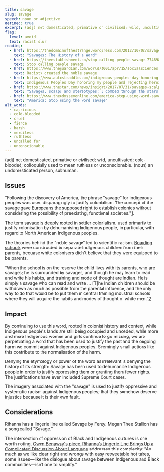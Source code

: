 ```yaml
---
title: savage
slug: savage
speech: noun or adjective
defined: true
excerpt: (adj) not domesticated, primative or civilised; wild, uncultivated; cold-blooded; colloquially used to mean ruthless or unconscionable. (noun) an undomesticated person, subhuman. historically used to by European settlers to dehumanize Indigenous peoples
flag:
  level: avoid
  text: racist slur
reading:
  - href: https://thedomainofthestrange.wordpress.com/2012/10/02/savages-the-history-of-a-word/
    text: "Savages: The History of a Word"
  - href: https://theestablishment.co/stop-calling-people-savage-7746984d565d/index.html
    text: Stop calling people savage
  - href: https://www.theguardian.com/world/2001/apr/15/socialsciences.highereducation
    text: Racists created the noble savage
  - href: https://www.autostraddle.com/indigenous-peoples-day-honoring-my-people-and-rejecting-heroic-genocide-354654/
    text: Indigenous Peoples Day honoring my people and rejecting heroic genocide
  - href: https://www.thestar.com/news/insight/2017/07/31/savages-scalps-and-stereotypes-i-combed-through-the-stars-historical-indigenous-coverage.html
    text: "Savages, scalps and stereotypes: I combed through the stars historical Indigenous coverage"
  - href: https://www.theodysseyonline.com/america-stop-using-word-savage
    text: "America: Stop using the word savage"
alt_words:
  - capricious
  - cold-blooded
  - cruel
  - fierce
  - harsh
  - merciless
  - ruthless
  - uncalled for
  - unconscionable
---
```

(adj) not domesticated, primative or civilised; wild, uncultivated; cold-blooded; colloquially used to mean ruthless or unconscionable.
(noun) an undomesticated person, subhuman.

## Issues

"Following the discovery of America, the phrase "savage" for indigenous peoples was used disparagingly to justify colonialism. The concept of the savage gave Europeans the supposed right to establish colonies without considering the possibility of preexisting, functional societies."[1](https://en.wikipedia.org/wiki/Noble_savage).

The term savage is deeply rooted in settler colonialism, used primarily to justify colonisation by dehumanising Indigenous people, in particular, with regard to North American Indigenous peoples.

The theories behind the "noble savage" led to scientific racism. [Boarding schools](https://eji.org/history-racial-injustice-cultural-genocide) were constructed to separate Indigenous children from their parents, becuase white colonisers didn't believe that they were equipped to be parents.

“When the school is on the reserve the child lives with its parents, who are savages; he is surrounded by savages, and though he may learn to read and write his habits, and training and mode of thought are Indian. He is simply a savage who can read and write … [T]he Indian children should be withdrawn as much as possible from the parental influence, and the only way to do that would be to put them in central training industrial schools where they will acquire the habits and modes of thought of white men.”[2](https://eji.org/history-racial-injustice-cultural-genocide)

## Impact

By continuing to use this word, rooted in colonist history and context, while Indigenous people's lands are still being occupied and unceded, while more and more Indigenous women and girls continue to go missing, we are perpetuating a word that has been used to justify the past and the ongoing harm we commit against Indigenous peoples. Seemingly small actions like this contribute to the normalisation of the harm.

Denying the etymology or power of the word as irrelevant is denying the history of its strength: Savage has been used to dehumanise Indigenous people in order to justify oppressing them or granting them fewer rights. The justifications have even included Supreme Court cases.

The imagery associated with the "savage" is used to justify oppressive and systematic racism against Indigenous peoples; that they somehow deserve injustice because it is their own fault.

## Considerations

Rihanna has a lingerie line called Savage by Fenty. Megan Thee Stallion has a song called "Savage."

The intersection of oppression of Black and Indigenous cultures is one worth noting. [Gwen Benaway's piece, Rihanna’s Lingerie Line Brings Up a Complicated Discussion About Language](https://www.flare.com/fashion/rihanna-savage-fenty-lingerie/) addresses this complexity: "As much as we like clear right and wrongs with easy retweetable hot takes, some issues—like the dialogue about savage between Indigenous and Black communities—isn’t one to simplify."

